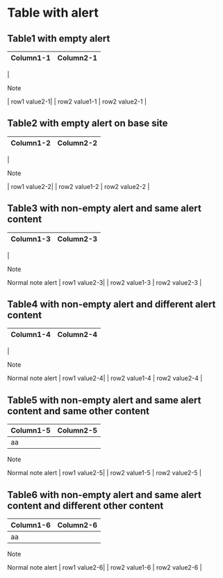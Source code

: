 # Table with alert
## Table1 with empty alert
| Column1-1 | Column2-1 |
| ------------- | ----------- |
| 
> [!NOTE] 
> 
| row1 value2-1|
| row2 value1-1  | row2 value2-1 |

## Table2 with empty alert on base site
| Column1-2 | Column2-2 |
| ------------- | ----------- |
| 
> [!NOTE] 
> 
| row1 value2-2|
| row2 value1-2  | row2 value2-2 |

## Table3 with non-empty alert and same alert content
| Column1-3 | Column2-3|
| ------------- | ----------- |
| 
> [!NOTE] 
> Normal note alert
| row1 value2-3|
| row2 value1-3  | row2 value2-3 |

## Table4 with non-empty alert and different alert content
| Column1-4 | Column2-4|
| ------------- | ----------- |
| 
> [!NOTE] 
> Normal note alert
| row1 value2-4|
| row2 value1-4  | row2 value2-4 |

## Table5 with non-empty alert and same alert content and same other content
| Column1-5 | Column2-5|
| ------------- | ----------- |
| aa
> [!NOTE] 
> Normal note alert
| row1 value2-5|
| row2 value1-5  | row2 value2-5 |

## Table6 with non-empty alert and same alert content and different other content
| Column1-6 | Column2-6|
| ------------- | ----------- |
| aa
> [!NOTE] 
> Normal note alert
| row1 value2-6|
| row2 value1-6  | row2 value2-6 |